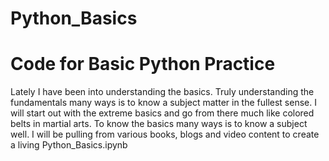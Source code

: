 # Python_Basics
# Code for Basic Python Practice
Lately I have been into understanding the basics.
Truly understanding the fundamentals many ways is 
to know a subject matter in the fullest sense. I
will start out with the extreme basics and go from there
much like colored belts in martial arts.  To know the basics
many ways is to know a subject well.  I will be pulling from
various books, blogs and video content to create a living 
Python_Basics.ipynb 
